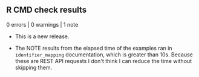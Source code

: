 ## R CMD check results

0 errors | 0 warnings | 1 note

* This is a new release.

- The NOTE results from the elapsed time of the examples ran in
`identifier_mapping` documentation, which is greater than 10s. Because these are
REST API requests I don't think I can reduce the time without skipping them.
